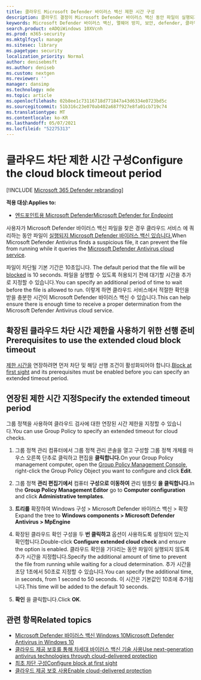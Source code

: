 ```yaml
---
title: 클라우드 Microsoft Defender 바이러스 백신 제한 시간 구성
description: 클라우드 결정이 Microsoft Defender 바이러스 백신 동안 파일이 실행되지 못하도록 차단하는 기간을 구성할 수 있습니다.
keywords: Microsoft Defender 바이러스 백신, 맬웨어 방지, 보안, defender, 클라우드, 시간 제한, 차단, 기간, 초
search.product: eADQiWindows 10XVcnh
ms.prod: m365-security
ms.mktglfcycl: manage
ms.sitesec: library
ms.pagetype: security
localization_priority: Normal
author: denisebmsft
ms.author: deniseb
ms.custom: nextgen
ms.reviewer: ''
manager: dansimp
ms.technology: mde
ms.topic: article
ms.openlocfilehash: 02b8ee1c73116718d771847a43d6334e0723bd5c
ms.sourcegitcommit: 51b316c23e070ab402a687f927e8fa01cb719c74
ms.translationtype: MT
ms.contentlocale: ko-KR
ms.lasthandoff: 05/07/2021
ms.locfileid: "52275313"
---
```

# <a name="configure-the-cloud-block-timeout-period"></a><span data-ttu-id="1b356-104">클라우드 차단 제한 시간 구성</span><span class="sxs-lookup"><span data-stu-id="1b356-104">Configure the cloud block timeout period</span></span>

[!INCLUDE [Microsoft 365 Defender rebranding](../../includes/microsoft-defender.md)]


<span data-ttu-id="1b356-105">**적용 대상:**</span><span class="sxs-lookup"><span data-stu-id="1b356-105">**Applies to:**</span></span>

- [<span data-ttu-id="1b356-106">엔드포인트용 Microsoft Defender</span><span class="sxs-lookup"><span data-stu-id="1b356-106">Microsoft Defender for Endpoint</span></span>](/microsoft-365/security/defender-endpoint/)

<span data-ttu-id="1b356-107">사용자가 Microsoft Defender 바이러스 백신 파일을 찾은 경우 클라우드 서비스 에 쿼리하는 동안 파일이 [실행되지 Microsoft Defender 바이러스 백신 있습니다.](cloud-protection-microsoft-defender-antivirus.md)</span><span class="sxs-lookup"><span data-stu-id="1b356-107">When Microsoft Defender Antivirus finds a suspicious file, it can prevent the file from running while it queries the [Microsoft Defender Antivirus cloud service](cloud-protection-microsoft-defender-antivirus.md).</span></span>

<span data-ttu-id="1b356-108">파일이 차단될 기본 기간은 10초입니다. [](configure-block-at-first-sight-microsoft-defender-antivirus.md)</span><span class="sxs-lookup"><span data-stu-id="1b356-108">The default period that the file will be [blocked](configure-block-at-first-sight-microsoft-defender-antivirus.md) is 10 seconds.</span></span> <span data-ttu-id="1b356-109">파일을 실행할 수 있도록 허용되기 전에 대기할 시간을 추가로 지정할 수 있습니다.</span><span class="sxs-lookup"><span data-stu-id="1b356-109">You can specify an additional period of time to wait before the file is allowed to run.</span></span> <span data-ttu-id="1b356-110">이렇게 하면 클라우드 서비스에서 적절한 확인을 받을 충분한 시간이 Microsoft Defender 바이러스 백신 수 있습니다.</span><span class="sxs-lookup"><span data-stu-id="1b356-110">This can help ensure there is enough time to receive a proper determination from the Microsoft Defender Antivirus cloud service.</span></span>

## <a name="prerequisites-to-use-the-extended-cloud-block-timeout"></a><span data-ttu-id="1b356-111">확장된 클라우드 차단 시간 제한을 사용하기 위한 선행 준비</span><span class="sxs-lookup"><span data-stu-id="1b356-111">Prerequisites to use the extended cloud block timeout</span></span>

<span data-ttu-id="1b356-112">[제한 시간을](configure-block-at-first-sight-microsoft-defender-antivirus.md) 연장하려면 먼저 차단 및 해당 선행 조건이 활성화되어야 합니다.</span><span class="sxs-lookup"><span data-stu-id="1b356-112">[Block at first sight](configure-block-at-first-sight-microsoft-defender-antivirus.md) and its prerequisites must be enabled before you can specify an extended timeout period.</span></span>

## <a name="specify-the-extended-timeout-period"></a><span data-ttu-id="1b356-113">연장된 제한 시간 지정</span><span class="sxs-lookup"><span data-stu-id="1b356-113">Specify the extended timeout period</span></span>

<span data-ttu-id="1b356-114">그룹 정책을 사용하여 클라우드 검사에 대한 연장된 시간 제한을 지정할 수 있습니다.</span><span class="sxs-lookup"><span data-stu-id="1b356-114">You can use Group Policy to specify an extended timeout for cloud checks.</span></span>

1. <span data-ttu-id="1b356-115">그룹 정책 관리 컴퓨터에서 그룹 [](/previous-versions/windows/it-pro/windows-server-2008-R2-and-2008/cc731212(v=ws.11))정책 관리 콘솔을 열고 구성할 그룹 정책 개체를 마우스 오른쪽 단추로 클릭하고 편집을 **클릭합니다.**</span><span class="sxs-lookup"><span data-stu-id="1b356-115">On your Group Policy management computer, open the [Group Policy Management Console](/previous-versions/windows/it-pro/windows-server-2008-R2-and-2008/cc731212(v=ws.11)), right-click the Group Policy Object you want to configure and click **Edit**.</span></span>

2. <span data-ttu-id="1b356-116">그룹 정책 **관리 편집기에서** 컴퓨터 **구성으로 이동하여** 관리 템플릿 **을 클릭합니다.**</span><span class="sxs-lookup"><span data-stu-id="1b356-116">In the **Group Policy Management Editor** go to **Computer configuration** and click **Administrative templates**.</span></span>

3. <span data-ttu-id="1b356-117">**트리를** 확장하여 Windows 구성 > Microsoft Defender 바이러스 백신 > 확장</span><span class="sxs-lookup"><span data-stu-id="1b356-117">Expand the tree to **Windows components > Microsoft Defender Antivirus > MpEngine**</span></span>

4. <span data-ttu-id="1b356-118">확장된 클라우드 확인 구성을 두 **번 클릭하고** 옵션이 사용하도록 설정되어 있는지 확인합니다.</span><span class="sxs-lookup"><span data-stu-id="1b356-118">Double-click **Configure extended cloud check** and ensure the option is enabled.</span></span> <span data-ttu-id="1b356-119">클라우드 확인을 기다리는 동안 파일이 실행되지 않도록 추가 시간을 지정합니다.</span><span class="sxs-lookup"><span data-stu-id="1b356-119">Specify the additional amount of time to prevent the file from running while waiting for a cloud determination.</span></span> <span data-ttu-id="1b356-120">추가 시간을 초당 1초에서 50초로 지정할 수 있습니다.</span><span class="sxs-lookup"><span data-stu-id="1b356-120">You can specify the additional time, in seconds, from 1 second to 50 seconds.</span></span> <span data-ttu-id="1b356-121">이 시간은 기본값인 10초에 추가됩니다.</span><span class="sxs-lookup"><span data-stu-id="1b356-121">This time will be added to the default 10 seconds.</span></span>

5. <span data-ttu-id="1b356-122">**확인** 을 클릭합니다.</span><span class="sxs-lookup"><span data-stu-id="1b356-122">Click **OK**.</span></span>

## <a name="related-topics"></a><span data-ttu-id="1b356-123">관련 항목</span><span class="sxs-lookup"><span data-stu-id="1b356-123">Related topics</span></span>

- [<span data-ttu-id="1b356-124">Microsoft Defender 바이러스 백신 Windows 10</span><span class="sxs-lookup"><span data-stu-id="1b356-124">Microsoft Defender Antivirus in Windows 10</span></span>](microsoft-defender-antivirus-in-windows-10.md)
- [<span data-ttu-id="1b356-125">클라우드 제공 보호를 통해 차세대 바이러스 백신 기술 사용</span><span class="sxs-lookup"><span data-stu-id="1b356-125">Use next-generation antivirus technologies through cloud-delivered protection</span></span>](cloud-protection-microsoft-defender-antivirus.md)
- [<span data-ttu-id="1b356-126">최초 차단 구성</span><span class="sxs-lookup"><span data-stu-id="1b356-126">Configure block at first sight</span></span>](configure-block-at-first-sight-microsoft-defender-antivirus.md)
- [<span data-ttu-id="1b356-127">클라우드 제공 보호 사용</span><span class="sxs-lookup"><span data-stu-id="1b356-127">Enable cloud-delivered protection</span></span>](enable-cloud-protection-microsoft-defender-antivirus.md)